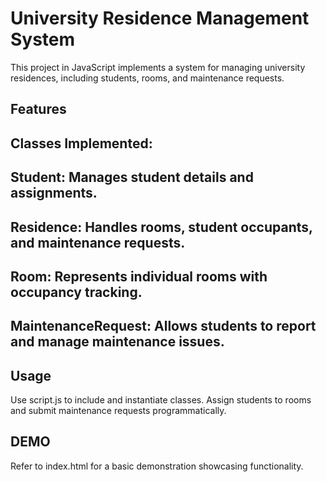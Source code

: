 # University Residence Management System

This project in JavaScript implements a system for managing university residences, including students, rooms, and maintenance requests.

## Features

## Classes Implemented:
## Student:  Manages student details and assignments.
## Residence: Handles rooms, student occupants, and maintenance requests.
## Room: Represents individual rooms with occupancy tracking.
## MaintenanceRequest: Allows students to report and manage maintenance issues.

## Usage

Use script.js to include and instantiate classes.
Assign students to rooms and submit maintenance requests programmatically.

## DEMO

Refer to index.html for a basic demonstration showcasing functionality.
